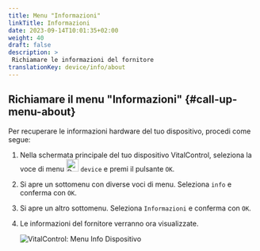 ```yaml
---
title: Menu "Informazioni"
linkTitle: Informazioni
date: 2023-09-14T10:01:35+02:00
weight: 40
draft: false
description: >
 Richiamare le informazioni del fornitore
translationKey: device/info/about
---
```

## Richiamare il menu "Informazioni" {#call-up-menu-about}

Per recuperare le informazioni hardware del tuo dispositivo, procedi come segue:

1. Nella schermata principale del tuo dispositivo VitalControl, seleziona la voce di menu <img src="/icons/device.svg" width="25" align="bottom" alt="Device" /> `device` e premi il pulsante `OK`.

2. Si apre un sottomenu con diverse voci di menu. Seleziona `info` e conferma con `OK`.

3. Si apre un altro sottomenu. Seleziona `Informazioni` e conferma con `OK`.

4. Le informazioni del fornitore verranno ora visualizzate.

   ![VitalControl: Menu Info Dispositivo](../images/about.png "Richiamare le informazioni del fornitore")

